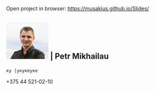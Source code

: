 Open project in browser: https://musakius.github.io/Slides/


![Logo](123.jpg) |  Petr Mikhailau
------------------------------------
    ку |укукеуке
+375 44 521-02-10
